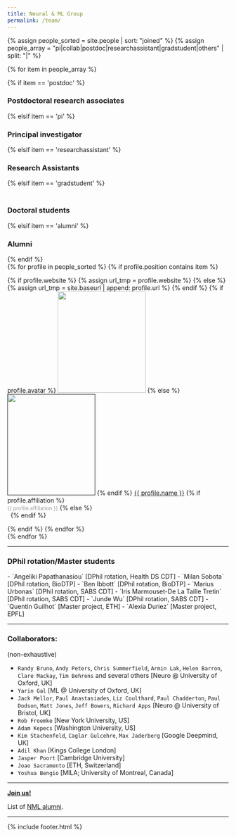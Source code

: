 ```yaml
---
title: Neural & ML Group
permalink: /team/
---
```


{% assign people_sorted = site.people | sort: "joined" %}
{% assign people_array = "pi|collab|postdoc|researchassistant|gradstudent|others" | split: "|" %}


<!--
  {% assign people_array = "pi|postdoc|gradstudent|others" | split: "|" %}
  
{% assign people_sorted = site.people | sort: "joined" %}
<ul>
{% for y in yearsSorted %}
  <li>{{ y.name }}
    <ul>
      {% assign yearTitlesSorted = y.items | sort: "title" %}
      {% for t in yearTitlesSorted %}
      <li>{{ t.title }}</li>
      {% endfor %}
    </ul>
  </li>
{% endfor %}
</ul>-->

{% for item in people_array %}

<div class="pos_header">
{% if item == 'postdoc' %}
<h3>Postdoctoral research associates</h3>
 {% elsif item == 'pi' %}
<h3>Principal investigator</h3>
{% elsif item == 'researchassistant' %}
<h3>Research Assistants</h3>
 {% elsif item == 'gradstudent' %}
<h3><br>Doctoral students</h3>
{% elsif item == 'alumni' %}
<h3>Alumni</h3>
{% endif %}
</div>

<div class="content list people">
  {% for profile in people_sorted %}
    {% if profile.position contains item %}
    <div class="list-item-people">
      <p class="list-post-title">
        {% if profile.website %}
          {% assign url_tmp = profile.website %}
        {% else %}
          {% assign url_tmp = site.baseurl | append: profile.url %}
        {% endif %}
        {% if profile.avatar %}
        <a href="{{url_tmp}}"><img width="200" height="230" src="{{site.baseurl}}/images/people/{{profile.avatar}}"></a>
        {% else %}
        <a href=""><img width="200" height="230" src="http://evansheline.com/wp-content/uploads/2011/02/facebook-Storm-Trooper.jpg"></a>
        {% endif %}
        <a class="name" href="{{url_tmp}}">{{ profile.name }}</a>
        {% if profile.affiliation %}
          <br><small><span style="color:#9d9d9d">{{ profile.affiliation }}</span></small>
        {% else %}
          <br><small><span style="color:#FFFFFF">.</span></small>
        {% endif %}
      </p>
    </div>
    {% endif %}
  {% endfor %}
</div>
{% endfor %}
<hr>
<div class="pos_header">
<h3>DPhil rotation/Master students</h3>
</div>
- `Angeliki Papathanasiou` [DPhil rotation, Health DS CDT]
- `Milan Sobota` [DPhil rotation, BioDTP]
- `Ben Ibbott` [DPhil rotation, BioDTP]
- `Marius Urbonas` [DPhil rotation, SABS CDT]
- `Iris Marmouset-De La Taille Tretin` [DPhil rotation, SABS CDT]
- `Junde Wu` [DPhil rotation, SABS CDT]
- `Quentin Guilhot` [Master project, ETH]
- `Alexia Duriez` [Master project, EPFL]

<hr>
<div class="pos_header">
<h3>Collaborators:</h3>
</div>

(non-exhaustive)

- `Randy Bruno`, `Andy Peters`, `Chris Summerfield`, `Armin Lak`, `Helen Barron`, `Clare Mackay`, `Tim Behrens` and several others [Neuro @ University of Oxford, UK]
- `Yarin Gal` [ML @ University of Oxford, UK]
- `Jack Mellor`, `Paul Anastasiades`, `Liz Coulthard`, `Paul Chadderton`, `Paul Dodson`, `Matt Jones`, `Jeff Bowers`, `Richard Apps` [Neuro @ University of Bristol, UK]
- `Rob Froemke` [New York University, US]
- `Adam Kepecs` [Washington University, US]
- `Kim Stachenfeld`, `‪Caglar Gulcehre‬`, `Max Jaderberg` [Google Deepmind, UK]
- `Adil Khan` [Kings College London]
- `Jasper Poort` [Cambridge University]
- `Joao Sacramento` [ETH, Switzerland]
- `Yoshua Bengio` [MILA; University of Montreal, Canada]



<hr>
<a href="https://neuralml.github.io/joinus/" target="_blank"><b>Join us!</b></a> <br>

List of [NML alumni](/people/alumni).

<hr>

{% include footer.html %}


